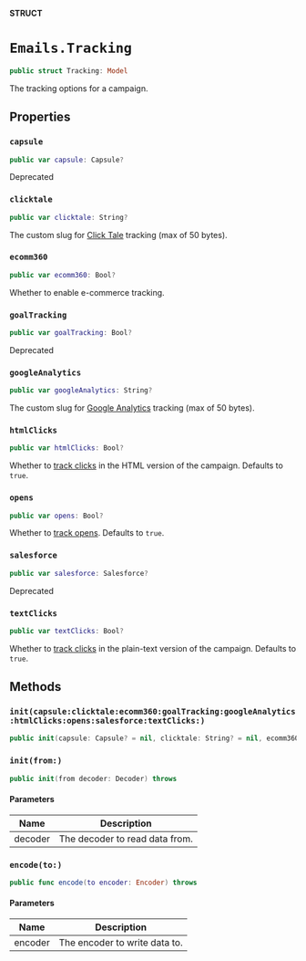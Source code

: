 **STRUCT**

# `Emails.Tracking`

```swift
public struct Tracking: Model
```

The tracking options for a campaign.

## Properties
### `capsule`

```swift
public var capsule: Capsule?
```

Deprecated

### `clicktale`

```swift
public var clicktale: String?
```

The custom slug for [Click Tale](https://mailchimp.com/help/additional-tracking-options-for-campaigns/) tracking (max of 50 bytes).

### `ecomm360`

```swift
public var ecomm360: Bool?
```

Whether to enable e-commerce tracking.

### `goalTracking`

```swift
public var goalTracking: Bool?
```

Deprecated

### `googleAnalytics`

```swift
public var googleAnalytics: String?
```

The custom slug for [Google Analytics](https://mailchimp.com/help/integrate-google-analytics-with-mailchimp/) tracking (max of 50 bytes).

### `htmlClicks`

```swift
public var htmlClicks: Bool?
```

Whether to [track clicks](https://mailchimp.com/help/enable-and-view-click-tracking/) in the HTML version of the campaign. Defaults to `true`.

### `opens`

```swift
public var opens: Bool?
```

Whether to [track opens](https://mailchimp.com/help/about-open-tracking/). Defaults to `true`.

### `salesforce`

```swift
public var salesforce: Salesforce?
```

Deprecated

### `textClicks`

```swift
public var textClicks: Bool?
```

Whether to [track clicks](https://mailchimp.com/help/enable-and-view-click-tracking/) in the plain-text version of the campaign. Defaults to `true`.

## Methods
### `init(capsule:clicktale:ecomm360:goalTracking:googleAnalytics:htmlClicks:opens:salesforce:textClicks:)`

```swift
public init(capsule: Capsule? = nil, clicktale: String? = nil, ecomm360: Bool? = nil, goalTracking: Bool? = nil, googleAnalytics: String? = nil, htmlClicks: Bool? = nil, opens: Bool? = nil, salesforce: Salesforce? = nil, textClicks: Bool? = nil)
```

### `init(from:)`

```swift
public init(from decoder: Decoder) throws
```

#### Parameters

| Name | Description |
| ---- | ----------- |
| decoder | The decoder to read data from. |

### `encode(to:)`

```swift
public func encode(to encoder: Encoder) throws
```

#### Parameters

| Name | Description |
| ---- | ----------- |
| encoder | The encoder to write data to. |

